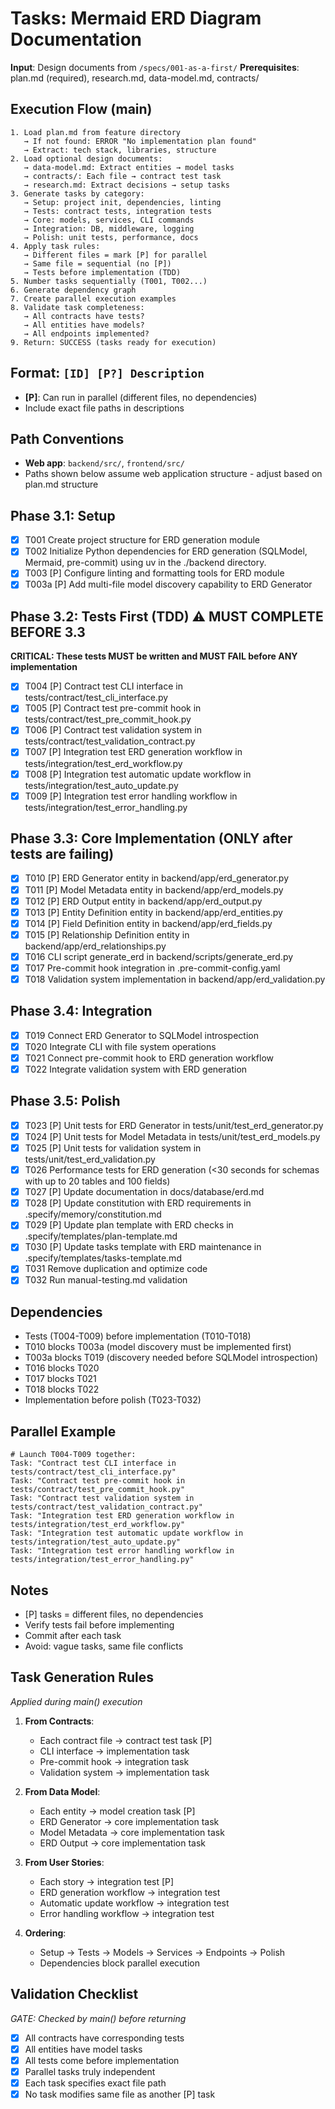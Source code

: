 # Tasks: Mermaid ERD Diagram Documentation

**Input**: Design documents from `/specs/001-as-a-first/`
**Prerequisites**: plan.md (required), research.md, data-model.md, contracts/

## Execution Flow (main)
```
1. Load plan.md from feature directory
   → If not found: ERROR "No implementation plan found"
   → Extract: tech stack, libraries, structure
2. Load optional design documents:
   → data-model.md: Extract entities → model tasks
   → contracts/: Each file → contract test task
   → research.md: Extract decisions → setup tasks
3. Generate tasks by category:
   → Setup: project init, dependencies, linting
   → Tests: contract tests, integration tests
   → Core: models, services, CLI commands
   → Integration: DB, middleware, logging
   → Polish: unit tests, performance, docs
4. Apply task rules:
   → Different files = mark [P] for parallel
   → Same file = sequential (no [P])
   → Tests before implementation (TDD)
5. Number tasks sequentially (T001, T002...)
6. Generate dependency graph
7. Create parallel execution examples
8. Validate task completeness:
   → All contracts have tests?
   → All entities have models?
   → All endpoints implemented?
9. Return: SUCCESS (tasks ready for execution)
```

## Format: `[ID] [P?] Description`
- **[P]**: Can run in parallel (different files, no dependencies)
- Include exact file paths in descriptions

## Path Conventions
- **Web app**: `backend/src/`, `frontend/src/`
- Paths shown below assume web application structure - adjust based on plan.md structure

## Phase 3.1: Setup
- [x] T001 Create project structure for ERD generation module
- [x] T002 Initialize Python dependencies for ERD generation (SQLModel, Mermaid, pre-commit) using uv in the ./backend directory.
- [x] T003 [P] Configure linting and formatting tools for ERD module
- [x] T003a [P] Add multi-file model discovery capability to ERD Generator

## Phase 3.2: Tests First (TDD) ⚠️ MUST COMPLETE BEFORE 3.3
**CRITICAL: These tests MUST be written and MUST FAIL before ANY implementation**
- [x] T004 [P] Contract test CLI interface in tests/contract/test_cli_interface.py
- [x] T005 [P] Contract test pre-commit hook in tests/contract/test_pre_commit_hook.py
- [x] T006 [P] Contract test validation system in tests/contract/test_validation_contract.py
- [x] T007 [P] Integration test ERD generation workflow in tests/integration/test_erd_workflow.py
- [x] T008 [P] Integration test automatic update workflow in tests/integration/test_auto_update.py
- [x] T009 [P] Integration test error handling workflow in tests/integration/test_error_handling.py

## Phase 3.3: Core Implementation (ONLY after tests are failing)
- [x] T010 [P] ERD Generator entity in backend/app/erd_generator.py
- [x] T011 [P] Model Metadata entity in backend/app/erd_models.py
- [x] T012 [P] ERD Output entity in backend/app/erd_output.py
- [x] T013 [P] Entity Definition entity in backend/app/erd_entities.py
- [x] T014 [P] Field Definition entity in backend/app/erd_fields.py
- [x] T015 [P] Relationship Definition entity in backend/app/erd_relationships.py
- [x] T016 CLI script generate_erd in backend/scripts/generate_erd.py
- [x] T017 Pre-commit hook integration in .pre-commit-config.yaml
- [x] T018 Validation system implementation in backend/app/erd_validation.py

## Phase 3.4: Integration
- [x] T019 Connect ERD Generator to SQLModel introspection
- [x] T020 Integrate CLI with file system operations
- [x] T021 Connect pre-commit hook to ERD generation workflow
- [x] T022 Integrate validation system with ERD generation

## Phase 3.5: Polish
- [x] T023 [P] Unit tests for ERD Generator in tests/unit/test_erd_generator.py
- [x] T024 [P] Unit tests for Model Metadata in tests/unit/test_erd_models.py
- [x] T025 [P] Unit tests for validation system in tests/unit/test_erd_validation.py
- [x] T026 Performance tests for ERD generation (<30 seconds for schemas with up to 20 tables and 100 fields)
- [x] T027 [P] Update documentation in docs/database/erd.md
- [x] T028 [P] Update constitution with ERD requirements in .specify/memory/constitution.md
- [x] T029 [P] Update plan template with ERD checks in .specify/templates/plan-template.md
- [x] T030 [P] Update tasks template with ERD maintenance in .specify/templates/tasks-template.md
- [x] T031 Remove duplication and optimize code
- [x] T032 Run manual-testing.md validation

## Dependencies
- Tests (T004-T009) before implementation (T010-T018)
- T010 blocks T003a (model discovery must be implemented first)
- T003a blocks T019 (discovery needed before SQLModel introspection)
- T016 blocks T020
- T017 blocks T021
- T018 blocks T022
- Implementation before polish (T023-T032)

## Parallel Example
```
# Launch T004-T009 together:
Task: "Contract test CLI interface in tests/contract/test_cli_interface.py"
Task: "Contract test pre-commit hook in tests/contract/test_pre_commit_hook.py"
Task: "Contract test validation system in tests/contract/test_validation_contract.py"
Task: "Integration test ERD generation workflow in tests/integration/test_erd_workflow.py"
Task: "Integration test automatic update workflow in tests/integration/test_auto_update.py"
Task: "Integration test error handling workflow in tests/integration/test_error_handling.py"
```

## Notes
- [P] tasks = different files, no dependencies
- Verify tests fail before implementing
- Commit after each task
- Avoid: vague tasks, same file conflicts

## Task Generation Rules
*Applied during main() execution*

1. **From Contracts**:
   - Each contract file → contract test task [P]
   - CLI interface → implementation task
   - Pre-commit hook → integration task
   - Validation system → implementation task
   
2. **From Data Model**:
   - Each entity → model creation task [P]
   - ERD Generator → core implementation task
   - Model Metadata → core implementation task
   - ERD Output → core implementation task
   
3. **From User Stories**:
   - Each story → integration test [P]
   - ERD generation workflow → integration test
   - Automatic update workflow → integration test
   - Error handling workflow → integration test

4. **Ordering**:
   - Setup → Tests → Models → Services → Endpoints → Polish
   - Dependencies block parallel execution

## Validation Checklist
*GATE: Checked by main() before returning*

- [x] All contracts have corresponding tests
- [x] All entities have model tasks
- [x] All tests come before implementation
- [x] Parallel tasks truly independent
- [x] Each task specifies exact file path
- [x] No task modifies same file as another [P] task

